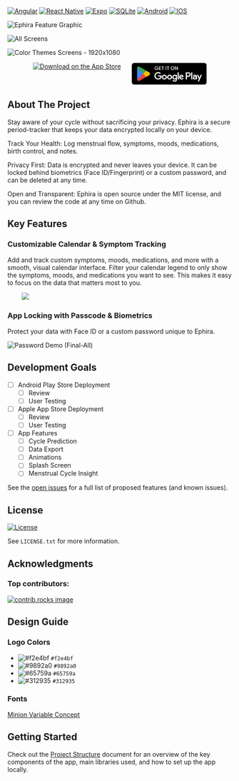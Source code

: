 <a id="readme-top"></a>

<!-- PROJECT SHIELDS -->
<!--
*** Reference links are enclosed in brackets [ ] instead of parentheses ( ).
*** See the bottom of this document for the declaration of the reference variables
*** for contributors-url, forks-url, etc. This is an optional, concise syntax you may use.
*** https://www.markdownguide.org/basic-syntax/#reference-style-links
-->

[![Angular][TypeScript.org]][TypeScript-url]
[![React Native][React-Native.dev]][React-Native-url]
[![Expo][Expo.dev]][expo-url]
[![SQLite][SQLite.org]][SQLite-url]
[![Android][Android.com]][Android-url]
[![IOS][Apple.com]][Apple-url]

<!-- PROJECT LOGO -->

![Ephira Feature Graphic](https://github.com/user-attachments/assets/7b6e3dfe-63fc-4239-9e51-af8fa0c1aeb3)

![All Screens](https://github.com/user-attachments/assets/c795869d-a4fe-44a9-b520-d5d4561245b1)

![Color Themes Screens - 1920x1080](https://github.com/user-attachments/assets/30b38159-a8aa-47a8-92e1-7dbbeacd79b8)

<p align="center" style="display: flex; justify-content: center; gap: 24px;">
  <a href="https://apps.apple.com/us/app/ephira/id6741593838?platform=iphone" target="_blank" rel="noopener noreferrer">
    <img src="https://toolbox.marketingtools.apple.com/api/badges/download-on-the-app-store/black/en-us" height="50" alt="Download on the App Store">
  </a>
  <a href="https://play.google.com/store/apps/details?id=com.capucity.ephira" target="_blank" rel="noopener noreferrer">
    <img src="assets/images/google-play-badge.png" height="50" alt="Get it on Google Play">
  </a>
</p>

<!-- ABOUT THE PROJECT -->

## About The Project

Stay aware of your cycle without sacrificing your privacy. Ephira is a secure period-tracker that keeps your data encrypted locally on your device.

Track Your Health: Log menstrual flow, symptoms, moods, medications, birth control, and notes.

Privacy First: Data is encrypted and never leaves your device. It can be locked behind biometrics (Face ID/Fingerprint) or a custom password, and can be deleted at any time.

Open and Transparent: Ephira is open source under the MIT license, and you can review the code at any time on Github.

<!-- VIDEO DEMOS -->

## Key Features

### Customizable Calendar & Symptom Tracking

Add and track custom symptoms, moods, medications, and more with a smooth, visual calendar interface. Filter your calendar legend to only show the symptoms, moods, and medications you want to see. This makes it easy to focus on the data that matters most to you.

‎ ‎ ‎ ‎ ‎ ‎ ‎ ‎ ‎<img src="https://github.com/user-attachments/assets/c0aaa86b-1fcb-4cac-874e-49b39a04bfb1" width="650"/>

### App Locking with Passcode & Biometrics

Protect your data with Face ID or a custom password unique to Ephira.

![Password Demo (Final-All)](https://github.com/user-attachments/assets/296864e6-ae4e-48ac-8ee8-b9ca0cd0f9e9)

<!-- DEVELOPMENT GOALS -->

## Development Goals

- [ ] Android Play Store Deployment
  - [ ] Review
  - [ ] User Testing
- [ ] Apple App Store Deployment
  - [ ] Review
  - [ ] User Testing
- [ ] App Features
  - [ ] Cycle Prediction
  - [ ] Data Export
  - [ ] Animations
  - [ ] Splash Screen
  - [ ] Menstrual Cycle Insight

See the [open issues](https://github.com/adulbrich/ephira/issues) for a full list of proposed features (and known issues).

<!-- LICENSE -->

## License

[![License][license-shield]][license-url]

See `LICENSE.txt` for more information.

<!-- ACKNOWLEDGMENTS -->

## Acknowledgments

### Top contributors:

<a href="https://github.com/adulbrich/ephira/graphs/contributors">
  <img src="https://contrib.rocks/image?repo=adulbrich/ephira" alt="contrib.rocks image" />
</a>

<!-- DESIGN GUIDE -->

## Design Guide

### Logo Colors

- ![#f2e4bf](https://placehold.co/15x15/f2e4bf/f2e4bf.png) `#f2e4bf`
- ![#9892a0](https://placehold.co/15x15/9892a0/9892a0.png) `#9892a0`
- ![#65759a](https://placehold.co/15x15/65759a/65759a.png) `#65759a`
- ![#312935](https://placehold.co/15x15/312935/312935.png) `#312935`

### Fonts

[Minion Variable Concept](https://fonts.adobe.com/fonts/minion)

<!-- GETTING STARTED -->

## Getting Started

Check out the [Project Structure](https://github.com/adulbrich/ephira/blob/main/PROJECTSTRUCTURE.md) document for an overview of the key components of the app, main libraries used, and how to set up the app locally.

<!-- MARKDOWN LINKS & IMAGES -->
<!-- https://www.markdownguide.org/basic-syntax/#reference-style-links -->

[license-shield]: https://img.shields.io/github/license/adulbrich/ephira.svg?style=for-the-badge
[license-url]: https://github.com/adulbrich/ephira/blob/master/LICENSE.txt
[product-screenshot]: assets/images/feature-graphic.png
[SQLite.org]: https://img.shields.io/badge/sqlite-%2307405e.svg?style=for-the-badge&logo=sqlite&logoColor=white
[SQLite-url]: https://sqlite.org
[Expo.dev]: https://img.shields.io/badge/expo-1C1E24?style=for-the-badge&logo=expo&logoColor=#D04A37
[Expo-url]: https://expo.dev
[React-Native.dev]: https://img.shields.io/badge/react_native-%2320232a.svg?style=for-the-badge&logo=react&logoColor=%2361DAFB
[React-Native-url]: https://reactnative.dev
[TypeScript.org]: https://img.shields.io/badge/typescript-%23007ACC.svg?style=for-the-badge&logo=typescript&logoColor=white
[TypeScript-url]: https://typescriptlang.org
[Android.com]: https://img.shields.io/badge/Android-3DDC84?style=for-the-badge&logo=android&logoColor=white
[Android-url]: https://android.com
[Apple.com]: https://img.shields.io/badge/IOS-%23000000.svg?style=for-the-badge&logo=apple&logoColor=white
[Apple-url]: https://apple.com
